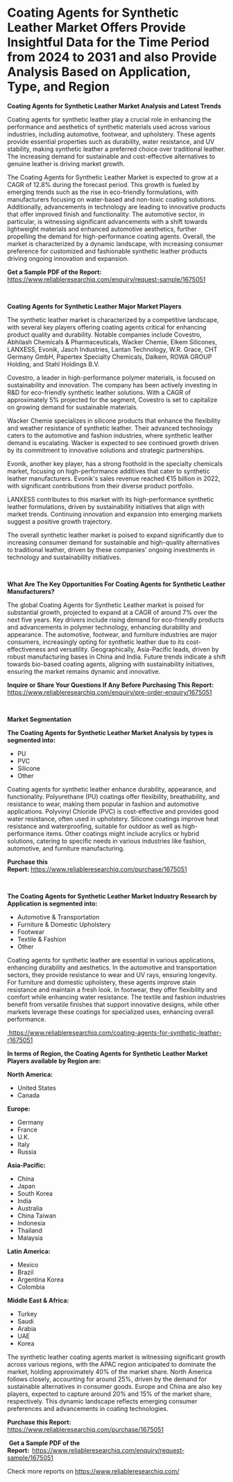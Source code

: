 <p><h1>Coating Agents for Synthetic Leather Market Offers Provide Insightful Data for the Time Period from 2024 to 2031 and also Provide Analysis Based on Application, Type, and Region</h1></p><p><strong>Coating Agents for Synthetic Leather Market Analysis and Latest Trends</strong></p>
<p><p>Coating agents for synthetic leather play a crucial role in enhancing the performance and aesthetics of synthetic materials used across various industries, including automotive, footwear, and upholstery. These agents provide essential properties such as durability, water resistance, and UV stability, making synthetic leather a preferred choice over traditional leather. The increasing demand for sustainable and cost-effective alternatives to genuine leather is driving market growth.</p><p>The Coating Agents for Synthetic Leather Market is expected to grow at a CAGR of 12.8% during the forecast period. This growth is fueled by emerging trends such as the rise in eco-friendly formulations, with manufacturers focusing on water-based and non-toxic coating solutions. Additionally, advancements in technology are leading to innovative products that offer improved finish and functionality. The automotive sector, in particular, is witnessing significant advancements with a shift towards lightweight materials and enhanced automotive aesthetics, further propelling the demand for high-performance coating agents. Overall, the market is characterized by a dynamic landscape, with increasing consumer preference for customized and fashionable synthetic leather products driving ongoing innovation and expansion.</p></p>
<p><strong>Get a Sample PDF of the Report:&nbsp;</strong> <a href="https://www.reliableresearchiq.com/enquiry/request-sample/1675051?utm_campaign=121&utm_medium=2&utm_source=Github&utm_content=ia&utm_term=28122024&utm_id=coating-agents-for-synthetic-leather">https://www.reliableresearchiq.com/enquiry/request-sample/1675051</a></p>
<p>&nbsp;</p>
<p><strong>Coating Agents for Synthetic Leather Major Market Players</strong></p>
<p><p>The synthetic leather market is characterized by a competitive landscape, with several key players offering coating agents critical for enhancing product quality and durability. Notable companies include Covestro, Abhilash Chemicals & Pharmaceuticals, Wacker Chemie, Elkem Silicones, LANXESS, Evonik, Jasch Industries, Lantan Technology, W.R. Grace, CHT Germany GmbH, Papertex Specialty Chemicals, Dalkem, ROWA GROUP Holding, and Stahl Holdings B.V.</p><p>Covestro, a leader in high-performance polymer materials, is focused on sustainability and innovation. The company has been actively investing in R&D for eco-friendly synthetic leather solutions. With a CAGR of approximately 5% projected for the segment, Covestro is set to capitalize on growing demand for sustainable materials.</p><p>Wacker Chemie specializes in silicone products that enhance the flexibility and weather resistance of synthetic leather. Their advanced technology caters to the automotive and fashion industries, where synthetic leather demand is escalating. Wacker is expected to see continued growth driven by its commitment to innovative solutions and strategic partnerships.</p><p>Evonik, another key player, has a strong foothold in the specialty chemicals market, focusing on high-performance additives that cater to synthetic leather manufacturers. Evonik's sales revenue reached €15 billion in 2022, with significant contributions from their diverse product portfolio.</p><p>LANXESS contributes to this market with its high-performance synthetic leather formulations, driven by sustainability initiatives that align with market trends. Continuing innovation and expansion into emerging markets suggest a positive growth trajectory.</p><p>The overall synthetic leather market is poised to expand significantly due to increasing consumer demand for sustainable and high-quality alternatives to traditional leather, driven by these companies' ongoing investments in technology and sustainability initiatives.</p></p>
<p>&nbsp;</p>
<p><strong>What Are The Key Opportunities For Coating Agents for Synthetic Leather Manufacturers?</strong></p>
<p><p>The global Coating Agents for Synthetic Leather market is poised for substantial growth, projected to expand at a CAGR of around 7% over the next five years. Key drivers include rising demand for eco-friendly products and advancements in polymer technology, enhancing durability and appearance. The automotive, footwear, and furniture industries are major consumers, increasingly opting for synthetic leather due to its cost-effectiveness and versatility. Geographically, Asia-Pacific leads, driven by robust manufacturing bases in China and India. Future trends indicate a shift towards bio-based coating agents, aligning with sustainability initiatives, ensuring the market remains dynamic and innovative.</p></p>
<p><strong>Inquire or Share Your Questions If Any Before Purchasing This Report:</strong> <a href="https://www.reliableresearchiq.com/enquiry/pre-order-enquiry/1675051?utm_campaign=121&utm_medium=2&utm_source=Github&utm_content=ia&utm_term=28122024&utm_id=coating-agents-for-synthetic-leather">https://www.reliableresearchiq.com/enquiry/pre-order-enquiry/1675051</a></p>
<p>&nbsp;</p>
<p><strong>Market Segmentation</strong></p>
<p><strong>The Coating Agents for Synthetic Leather Market Analysis by types is segmented into:</strong></p>
<p><ul><li>PU</li><li>PVC</li><li>Silicone</li><li>Other</li></ul></p>
<p><p>Coating agents for synthetic leather enhance durability, appearance, and functionality. Polyurethane (PU) coatings offer flexibility, breathability, and resistance to wear, making them popular in fashion and automotive applications. Polyvinyl Chloride (PVC) is cost-effective and provides good water resistance, often used in upholstery. Silicone coatings improve heat resistance and waterproofing, suitable for outdoor as well as high-performance items. Other coatings might include acrylics or hybrid solutions, catering to specific needs in various industries like fashion, automotive, and furniture manufacturing.</p></p>
<p><strong>Purchase this Report:&nbsp;</strong><a href="https://www.reliableresearchiq.com/purchase/1675051?utm_campaign=121&utm_medium=2&utm_source=Github&utm_content=ia&utm_term=28122024&utm_id=coating-agents-for-synthetic-leather">https://www.reliableresearchiq.com/purchase/1675051</a></p>
<p>&nbsp;</p>
<p><strong>The Coating Agents for Synthetic Leather Market Industry Research by Application is segmented into:</strong></p>
<p><ul><li>Automotive & Transportation</li><li>Furniture & Domestic Upholstery</li><li>Footwear</li><li>Textile & Fashion</li><li>Other</li></ul></p>
<p><p>Coating agents for synthetic leather are essential in various applications, enhancing durability and aesthetics. In the automotive and transportation sectors, they provide resistance to wear and UV rays, ensuring longevity. For furniture and domestic upholstery, these agents improve stain resistance and maintain a fresh look. In footwear, they offer flexibility and comfort while enhancing water resistance. The textile and fashion industries benefit from versatile finishes that support innovative designs, while other markets leverage these coatings for specialized uses, enhancing overall performance.</p></p>
<p><a href="https://www.reliableresearchiq.com/coating-agents-for-synthetic-leather-r1675051?utm_campaign=121&utm_medium=2&utm_source=Github&utm_content=ia&utm_term=28122024&utm_id=coating-agents-for-synthetic-leather">&nbsp;https://www.reliableresearchiq.com/coating-agents-for-synthetic-leather-r1675051</a></p>
<p><strong>In terms of Region, the Coating Agents for Synthetic Leather Market Players available by Region are:</strong></p>
<p>
    <p> <strong> North America: </strong>
        <ul>
            <li>United States</li>
            <li>Canada</li>
        </ul>
        </p> 
    <p> <strong> Europe: </strong>
        <ul>
            <li>Germany</li>
            <li>France</li>
            <li>U.K.</li>
            <li>Italy</li>
            <li>Russia</li>
        </ul>
        </p> 
    <p> <strong> Asia-Pacific: </strong>
        <ul>
            <li>China</li>
            <li>Japan</li>
            <li>South Korea</li>
            <li>India</li>
            <li>Australia</li>
            <li>China Taiwan</li>
            <li>Indonesia</li>
            <li>Thailand</li>
            <li>Malaysia</li>
        </ul>
        </p> 
    <p> <strong> Latin America: </strong>
        <ul>
            <li>Mexico</li>
            <li>Brazil</li>
            <li>Argentina Korea</li>
            <li>Colombia</li>
        </ul>
        </p> 
    <p> <strong> Middle East & Africa: </strong>
        <ul>
            <li>Turkey</li>
            <li>Saudi</li>
            <li>Arabia</li>
            <li>UAE</li>
            <li>Korea</li>
        </ul>
    </p>
    </p>
<p><p>The synthetic leather coating agents market is witnessing significant growth across various regions, with the APAC region anticipated to dominate the market, holding approximately 40% of the market share. North America follows closely, accounting for around 25%, driven by the demand for sustainable alternatives in consumer goods. Europe and China are also key players, expected to capture around 20% and 15% of the market share, respectively. This dynamic landscape reflects emerging consumer preferences and advancements in coating technologies.</p></p>
<p><strong>Purchase this Report: </strong><a href="https://www.reliableresearchiq.com/purchase/1675051?utm_campaign=121&utm_medium=2&utm_source=Github&utm_content=ia&utm_term=28122024&utm_id=coating-agents-for-synthetic-leather">https://www.reliableresearchiq.com/purchase/1675051</a></p>
<p>&nbsp;<strong>Get a Sample PDF of the Report:&nbsp;&nbsp;</strong><a href="https://www.reliableresearchiq.com/enquiry/request-sample/1675051?utm_campaign=121&utm_medium=2&utm_source=Github&utm_content=ia&utm_term=28122024&utm_id=coating-agents-for-synthetic-leather">https://www.reliableresearchiq.com/enquiry/request-sample/1675051</a></p>
<p><strong></strong></p>
<p>Check more reports on <a href="https://www.reliableresearchiq.com/?utm_campaign=121&utm_medium=2&utm_source=Github&utm_content=ia&utm_term=28122024&utm_id=coating-agents-for-synthetic-leather">https://www.reliableresearchiq.com/</a></p>